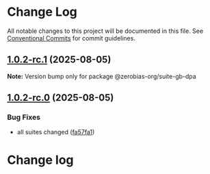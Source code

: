 # Change Log

All notable changes to this project will be documented in this file.
See [Conventional Commits](https://conventionalcommits.org) for commit guidelines.

## [1.0.2-rc.1](https://github.com/zerobias-org/suite/compare/@zerobias-org/suite-gb-dpa@1.0.2-rc.0...@zerobias-org/suite-gb-dpa@1.0.2-rc.1) (2025-08-05)

**Note:** Version bump only for package @zerobias-org/suite-gb-dpa





## [1.0.2-rc.0](https://github.com/zerobias-org/suite/compare/@zerobias-org/suite-gb-dpa@1.0.1...@zerobias-org/suite-gb-dpa@1.0.2-rc.0) (2025-08-05)


### Bug Fixes

* all suites changed ([fa57fa1](https://github.com/zerobias-org/suite/commit/fa57fa1af7628003297df46b2d7740fe95bd2666))





# Change log
